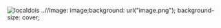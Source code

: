 ![localdois](https://github.com/Isabellacostagonzalez/DESAFIO-1-CURSO-DNC---PROJETO-LANDING-PAGE-/assets/159203446/2d8817a8-6d76-4d8b-ad9d-8d499c568dc1)
..//Image: image;background: url("image.png"); background-size: cover;
